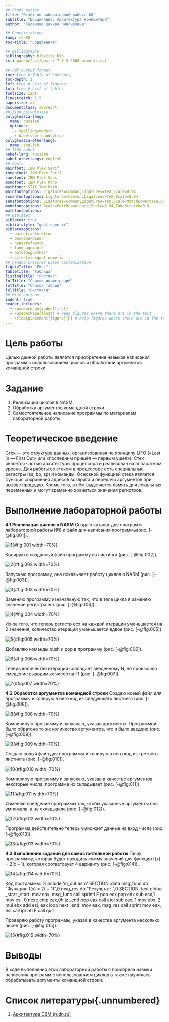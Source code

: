 ```yaml
---
## Front matter
title: "Отчёт по лабораторной работе №8"
subtitle: "Дисциплина: Архитектура компьютера"
author: "Гасанова Шакира Чингизовна"

## Generic otions
lang: ru-RU
toc-title: "Содержание"

## Bibliography
bibliography: bib/cite.bib
csl: pandoc/csl/gost-r-7-0-5-2008-numeric.csl

## Pdf output format
toc: true # Table of contents
toc-depth: 2
lof: true # List of figures
lot: true # List of tables
fontsize: 12pt
linestretch: 1.5
papersize: a4
documentclass: scrreprt
## I18n polyglossia
polyglossia-lang:
  name: russian
  options:
	- spelling=modern
	- babelshorthands=true
polyglossia-otherlangs:
  name: english
## I18n babel
babel-lang: russian
babel-otherlangs: english
## Fonts
mainfont: IBM Plex Serif
romanfont: IBM Plex Serif
sansfont: IBM Plex Sans
monofont: IBM Plex Mono
mathfont: STIX Two Math
mainfontoptions: Ligatures=Common,Ligatures=TeX,Scale=0.94
romanfontoptions: Ligatures=Common,Ligatures=TeX,Scale=0.94
sansfontoptions: Ligatures=Common,Ligatures=TeX,Scale=MatchLowercase,Scale=0.94
monofontoptions: Scale=MatchLowercase,Scale=0.94,FakeStretch=0.9
mathfontoptions:
## Biblatex
biblatex: true
biblio-style: "gost-numeric"
biblatexoptions:
  - parentracker=true
  - backend=biber
  - hyperref=auto
  - language=auto
  - autolang=other*
  - citestyle=gost-numeric
## Pandoc-crossref LaTeX customization
figureTitle: "Рис."
tableTitle: "Таблица"
listingTitle: "Листинг"
lofTitle: "Список иллюстраций"
lotTitle: "Список таблиц"
lolTitle: "Листинги"
## Misc options
indent: true
header-includes:
  - \usepackage{indentfirst}
  - \usepackage{float} # keep figures where there are in the text
  - \floatplacement{figure}{H} # keep figures where there are in the text
---
```


# Цель работы

Целью данной работы является приобретение навыков написания
программ с использованием циклов и обработкой аргументов командной
строки.

# Задание

1. Реализация циклов в NASM.
2. Обработка аргументов командной строки.
3. Самостоятельное написание программы по материалам лабораторной
работы.

# Теоретическое введение

Стек — это структура данных, организованная по принципу LIFO («Last
In — First Out» или «последним пришёл — первым ушёл»). Стек является
частью архитектуры процессора и реализован на аппаратном уровне. Для
работы со стеком в процессоре есть специальные регистры (ss, bp, sp) и
команды. Основной функцией стека является функция сохранения адресов
возврата и передачи аргументов при вызове процедур. Кроме того, в нём
выделяется память для локальных переменных и могут временно храниться
значения регистров.

# Выполнение лабораторной работы

**4.1 Реализация циклов в NASM**
Создаю каталог для программ лабораторной работы №8 и файл для написания программы(рис. [-@fig:001]).

![1](https://github.com/shakiragas/study_2024-2025_arh-pc/blob/master/labs/lab08/report/image/1.jpg){#fig:001 width=70%}

Копирую в созданный файл программу из листинга (рис. [-@fig:002]).

![2](https://github.com/shakiragas/study_2024-2025_arh-pc/blob/master/labs/lab08/report/image/2.jpg){#fig:002 width=70%}

Запускаю программу, она показывает работу циклов в NASM (рис. [-@fig:003]).

![3](https://github.com/shakiragas/study_2024-2025_arh-pc/blob/master/labs/lab08/report/image/3.jpg){#fig:003 width=70%}

Заменяю программу изначальную так, что в теле цикла я изменяю значение регистра ecx (рис. [-@fig:004]).

![4](https://github.com/shakiragas/study_2024-2025_arh-pc/blob/master/labs/lab08/report/image/4.jpg){#fig:004 width=70%}

Из-за того, что теперь регистр ecx на каждой итерации уменьшается на 2 значения, количество итераций уменьшается вдвое (рис. [-@fig:005]).

![5](https://github.com/shakiragas/study_2024-2025_arh-pc/blob/master/labs/lab08/report/image/5.jpg){#fig:005 width=70%}

Добавляю команды push и pop в программу (рис. [-@fig:006]).

![6](https://github.com/shakiragas/study_2024-2025_arh-pc/blob/master/labs/lab08/report/image/6.jpg){#fig:006 width=70%}

Теперь количество итераций совпадает введенному N, но произошло смещение выводимых чисел на -1 (рис. [-@fig:007]).

![7](https://github.com/shakiragas/study_2024-2025_arh-pc/blob/master/labs/lab08/report/image/7.jpg){#fig:007 width=70%}

**4.2 Обработка аргументов командной строки**
Создаю новый файл для программы и копирую в него код из следующего листинга (рис. [-@fig:008]).

![8](https://github.com/shakiragas/study_2024-2025_arh-pc/blob/master/labs/lab08/report/image/8.jpg){#fig:008 width=70%}

Компилирую программу и запускаю, указав аргументы. Программой было обратоно то же количество аргументов, что и было введено (рис. [-@fig:009]).

![9](https://github.com/shakiragas/study_2024-2025_arh-pc/blob/master/labs/lab08/report/image/9.jpg){#fig:009 width=70%}

Создаю новый файл для программы и копирую в него код из третьего листинга (рис. [-@fig:010]).

![10](https://github.com/shakiragas/study_2024-2025_arh-pc/blob/master/labs/lab08/report/image/10.jpg){#fig:010 width=70%}

Компилирую программу и запускаю, указав в качестве аргументов некоторые числа, программа их складывает (рис. [-@fig:011]).

![11](https://github.com/shakiragas/study_2024-2025_arh-pc/blob/master/labs/lab08/report/image/11.jpg){#fig:011 width=70%}

Изменяю поведение программы так, чтобы указанные аргументы она умножала, а не складывала (рис. [-@fig:012]).

![12](https://github.com/shakiragas/study_2024-2025_arh-pc/blob/master/labs/lab08/report/image/12.jpg){#fig:012 width=70%}

Программа действительно теперь умножает данные на вход числа (рис. [-@fig:013]).

![13](https://github.com/shakiragas/study_2024-2025_arh-pc/blob/master/labs/lab08/report/image/13.jpg){#fig:013 width=70%}

**4.3 Выполнение заданий для самостоятельной работы**
Пишу программму, которая будет находить сумму значений для функции f(x) = 2(x – 1), которая соответсвует 4 варианту (рис. [-@fig:014]).

![14](https://github.com/shakiragas/study_2024-2025_arh-pc/blob/master/labs/lab08/report/image/14.jpg){#fig:014 width=70%}

Код программы:
%include 'in_out.asm'
SECTION .data
msg_func db "Функция: f(x) = 2( − 1)",0
msg_res db "Результат: ",0
SECTION .text
global _start
_start:
mov eax, msg_func
call sprintLF
pop ecx
pop edx
sub ecx,1
mov esi, 0
next:
cmp ecx,0h
jz _end
pop eax
call atoi
sub eax, 1
mov ebx, 2
mul ebx
add esi, eax
loop next
_end:
mov eax, msg_res
call sprint
mov eax, esi
call iprintLF
call quit

Проверяю работу программы, указав в качестве аргумента несколько чисел (рис. [-@fig:015]).

![15](https://github.com/shakiragas/study_2024-2025_arh-pc/blob/master/labs/lab08/report/image/15.jpg){#fig:015 width=70%}

# Выводы

В ходе выполнения этой лабораторной работы я приобрела навыки
написания программ с использованием циклов а также научилась обрабатывать
аргументы командной строки.

# Список литературы{.unnumbered}

1. [Архитектура ЭВМ (rudn.ru)](https://esystem.rudn.ru/)
